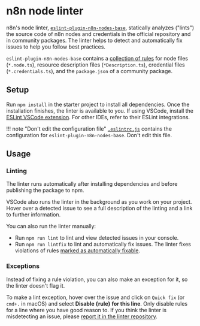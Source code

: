 # n8n node linter

n8n's node linter, [`eslint-plugin-n8n-nodes-base`](https://github.com/ivov/eslint-plugin-n8n-nodes-base), statically analyzes ("lints") the source code of n8n nodes and credentials in the official repository and in community packages. The linter helps to detect and automatically fix issues to help you follow best practices.

`eslint-plugin-n8n-nodes-base` contains a [collection of rules](https://github.com/ivov/eslint-plugin-n8n-nodes-base#ruleset) for node files (`*.node.ts`), resource description files (`*Description.ts`), credential files (`*.credentials.ts`), and the `package.json` of a community package.

## Setup

Run `npm install` in the starter project to install all dependencies. Once the installation finishes, the linter is available to you. If using VSCode, install the [ESLint VSCode extension](https://marketplace.visualstudio.com/items?itemName=dbaeumer.vscode-eslint). For other IDEs, refer to their ESLint integrations.

!!! note "Don't edit the configuration file"
    [`.eslintrc.js`](https://github.com/n8n-io/n8n-nodes-starter/blob/master/.eslintrc.js) contains the configuration for `eslint-plugin-n8n-nodes-base`. Don't edit this file.


## Usage

### Linting

The linter runs automatically after installing dependencies and before publishing the package to npm.

VSCode also runs the linter in the background as you work on your project. Hover over a detected issue to see a full description of the linting and a link to further information.

You can also run the linter manually:

* Run `npm run lint` to lint and view detected issues in your console. 
* Run `npm run lintfix` to lint and automatically fix issues. The linter fixes violations of rules [marked as automatically fixable](https://github.com/ivov/eslint-plugin-n8n-nodes-base#ruleset).

### Exceptions

Instead of fixing a rule violation, you can also make an exception for it, so the linter doesn't flag it.

To make a lint exception, hover over the issue and click on `Quick fix` (or `cmd+.` in macOS) and select **Disable {rule} for this line**. Only disable rules for a line where you have good reason to. If you think the linter is misdetecting an issue, please [report it in the linter repository](https://github.com/ivov/eslint-plugin-n8n-nodes-base/issues).
